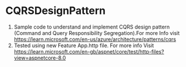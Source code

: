 # CQRSDesignPattern
1. Sample code to understand and implement CQRS design pattern (Command and Query Responsibility Segregation).For more Info visit https://learn.microsoft.com/en-us/azure/architecture/patterns/cqrs
2. Tested using new Feature App.http file. For more info Visit https://learn.microsoft.com/en-gb/aspnet/core/test/http-files?view=aspnetcore-8.0

